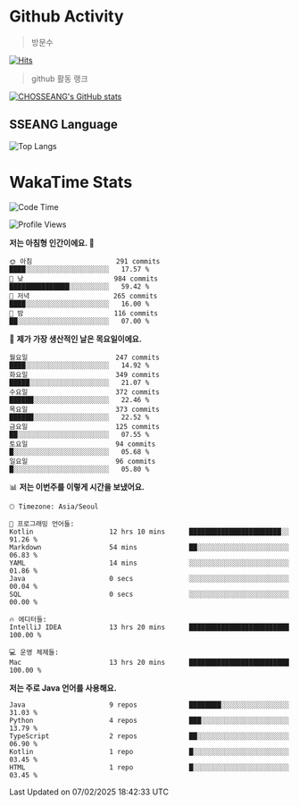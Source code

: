 <!--
**CHOSSEANG/CHOSSEANG** is a ✨ _special_ ✨ repository because its `README.md` (this file) appears on your GitHub profile.

Here are some ideas to get you started:

- 🔭 I’m currently working on ...
- 🌱 I’m currently learning ...
- 👯 I’m looking to collaborate on ...
- 🤔 I’m looking for help with ...
- 💬 Ask me about ...
- 📫 How to reach me: ...
- 😄 Pronouns: ...
- ⚡ Fun fact: ...
-->

# Github Activity
> 방문수

[![Hits](https://hits.seeyoufarm.com/api/count/incr/badge.svg?url=https%3A%2F%2Fgithub.com%2FCHOSSEANG&count_bg=%238AED3E&title_bg=%23495358&icon=electron.svg&icon_color=%23E7E7E7&title=CHOSSEANG&edge_flat=false)](https://hits.seeyoufarm.com)
> github 활동 랭크

[![CHOSSEANG's GitHub stats](https://github-readme-stats.vercel.app/api?username=CHOSSEANG)](https://github.com/CHOSSEANG/github-readme-stats)

## SSEANG Language
![Top Langs](https://github-readme-stats.vercel.app/api/top-langs/?username=CHOSSEANG&layout=compact)

# WakaTime Stats

<!--START_SECTION:waka-->
![Code Time](http://img.shields.io/badge/Code%20Time-414%20hrs%2020%20mins-blue)

![Profile Views](http://img.shields.io/badge/Profile%20Views-0-blue)

**저는 아침형 인간이에요. 🐤** 

```text
🌞 아침                     291 commits         ████░░░░░░░░░░░░░░░░░░░░░   17.57 % 
🌆 낮　                     984 commits         ███████████████░░░░░░░░░░   59.42 % 
🌃 저녁                     265 commits         ████░░░░░░░░░░░░░░░░░░░░░   16.00 % 
🌙 밤　                     116 commits         ██░░░░░░░░░░░░░░░░░░░░░░░   07.00 % 
```
📅 **제가 가장 생산적인 날은 목요일이에요.** 

```text
월요일                      247 commits         ████░░░░░░░░░░░░░░░░░░░░░   14.92 % 
화요일                      349 commits         █████░░░░░░░░░░░░░░░░░░░░   21.07 % 
수요일                      372 commits         ██████░░░░░░░░░░░░░░░░░░░   22.46 % 
목요일                      373 commits         ██████░░░░░░░░░░░░░░░░░░░   22.52 % 
금요일                      125 commits         ██░░░░░░░░░░░░░░░░░░░░░░░   07.55 % 
토요일                      94 commits          █░░░░░░░░░░░░░░░░░░░░░░░░   05.68 % 
일요일                      96 commits          █░░░░░░░░░░░░░░░░░░░░░░░░   05.80 % 
```


📊 **저는 이번주를 이렇게 시간을 보냈어요.** 

```text
🕑︎ Timezone: Asia/Seoul

💬 프로그래밍 언어들: 
Kotlin                   12 hrs 10 mins      ███████████████████████░░   91.26 % 
Markdown                 54 mins             ██░░░░░░░░░░░░░░░░░░░░░░░   06.83 % 
YAML                     14 mins             ░░░░░░░░░░░░░░░░░░░░░░░░░   01.86 % 
Java                     0 secs              ░░░░░░░░░░░░░░░░░░░░░░░░░   00.04 % 
SQL                      0 secs              ░░░░░░░░░░░░░░░░░░░░░░░░░   00.00 % 

🔥 에디터들: 
IntelliJ IDEA            13 hrs 20 mins      █████████████████████████   100.00 % 

💻 운영 체제들: 
Mac                      13 hrs 20 mins      █████████████████████████   100.00 % 
```

**저는 주로 Java 언어를 사용해요.** 

```text
Java                     9 repos             ████████░░░░░░░░░░░░░░░░░   31.03 % 
Python                   4 repos             ███░░░░░░░░░░░░░░░░░░░░░░   13.79 % 
TypeScript               2 repos             ██░░░░░░░░░░░░░░░░░░░░░░░   06.90 % 
Kotlin                   1 repo              █░░░░░░░░░░░░░░░░░░░░░░░░   03.45 % 
HTML                     1 repo              █░░░░░░░░░░░░░░░░░░░░░░░░   03.45 % 
```




 Last Updated on 07/02/2025 18:42:33 UTC
<!--END_SECTION:waka-->
